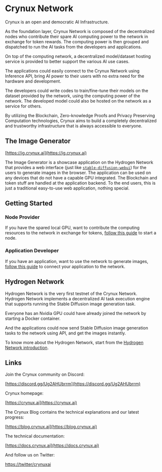 # Crynux Network

Crynux is an open and democratic AI Infrastructure.

As the foundation layer, Crynux Network is composed of the decentralized nodes who contribute their spare AI computing power to the network in exchange for token rewards. The computing power is then grouped and dispatched to run the AI tasks from the developers and applications.

On top of the computing network, a decentralized model/dataset hosting service is provided to better support the various AI use cases.

The applications could easily connect to the Crynux Network using Inference API, bring AI power to their users with no extra need for the hardware and development.

The developers could write codes to train/fine-tune their models on the dataset provided by the network, using the computing power of the network. The developed model could also be hosted on the network as a service for others.

By utilizing the Blockchain, Zero-knowledge Proofs and Privacy Preserving Computation technologies, Crynux aims to build a completely decentralized and trustworthy infrastructure that is always accessible to everyone.

## The Image Generator

[https://ig.crynux.ai](https://ig.crynux.ai)

The Image Generator is a showcase application on the Hydrogen Network that provides a web interface (just like [`stable-diffusion-webui`](https://github.com/AUTOMATIC1111/stable-diffusion-webui)) for the users to generate images in the browser. 
The application can be used on any devices that do not have a capable GPU integrated. The Blockchain and token stuff are handled at the application backend. To the end users, this is just a traditional easy-to-use web application, nothing special.

## Getting Started

### Node Provider

If you have the spared local GPU, want to contribute the computing resources to the network in exchange for tokens, [follow this guide](https://docs.crynux.ai/node-hosting/join-the-network) to start a node.

### Application Developer

If you have an application, want to use the network to generate images, [follow this guide](https://docs.crynux.ai/application-development/application-workflow) to connect your application to the network.

## Hydrogen Network

Hydrogen Network is the very first testnet of the Crynux Network. Hydrogen Network implements a decentralized AI task execution engine that supports running the Stable Diffusion image generation task.

Everyone has an Nvidia GPU could have already joined the network by starting a Docker container.

And the applications could now send Stable Diffusion image generation tasks to the network using API, and get the images instantly.

To know more about the Hydrogen Network, start from the [Hydrogen Network introduction](https://docs.crynux.ai/hydrogen-network).

## Links

Join the Crynux community on Discord:

[https://discord.gg/Ug2AHUbrrm](https://discord.gg/Ug2AHUbrrm)

Crynux homepage:

[https://crynux.ai](https://crynux.ai)

The Crynux Blog contains the technical explanations and our latest progress:

[https://blog.crynux.ai](https://blog.crynux.ai)

The technical documentation:

[https://docs.crynux.ai](https://docs.crynux.ai)

And follow us on Twitter:

[https://twitter/crynuxai](https://twitter/crynuxai)
